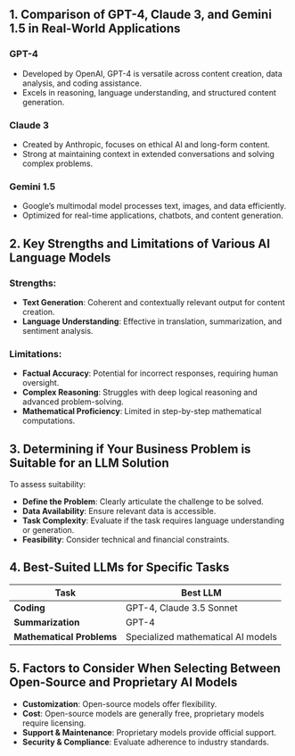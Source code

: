 ## 1. Comparison of GPT-4, Claude 3, and Gemini 1.5 in Real-World Applications

### **GPT-4**
- Developed by OpenAI, GPT-4 is versatile across content creation, data analysis, and coding assistance.
- Excels in reasoning, language understanding, and structured content generation.

### **Claude 3**
- Created by Anthropic, focuses on ethical AI and long-form content.
- Strong at maintaining context in extended conversations and solving complex problems.

### **Gemini 1.5**
- Google’s multimodal model processes text, images, and data efficiently.
- Optimized for real-time applications, chatbots, and content generation.

## 2. Key Strengths and Limitations of Various AI Language Models

### **Strengths:**
- **Text Generation**: Coherent and contextually relevant output for content creation.
- **Language Understanding**: Effective in translation, summarization, and sentiment analysis.

### **Limitations:**
- **Factual Accuracy**: Potential for incorrect responses, requiring human oversight.
- **Complex Reasoning**: Struggles with deep logical reasoning and advanced problem-solving.
- **Mathematical Proficiency**: Limited in step-by-step mathematical computations.

## 3. Determining if Your Business Problem is Suitable for an LLM Solution

To assess suitability:
- **Define the Problem**: Clearly articulate the challenge to be solved.
- **Data Availability**: Ensure relevant data is accessible.
- **Task Complexity**: Evaluate if the task requires language understanding or generation.
- **Feasibility**: Consider technical and financial constraints.

## 4. Best-Suited LLMs for Specific Tasks

| **Task**            | **Best LLM** |
|--------------------|-------------|
| **Coding**         | GPT-4, Claude 3.5 Sonnet |
| **Summarization**  | GPT-4 |
| **Mathematical Problems** | Specialized mathematical AI models |

## 5. Factors to Consider When Selecting Between Open-Source and Proprietary AI Models

- **Customization**: Open-source models offer flexibility.
- **Cost**: Open-source models are generally free, proprietary models require licensing.
- **Support & Maintenance**: Proprietary models provide official support.
- **Security & Compliance**: Evaluate adherence to industry standards.
